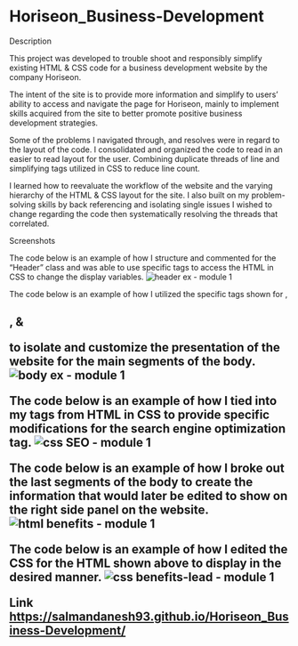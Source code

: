 # Horiseon_Business-Development

Description

This project was developed to trouble shoot and responsibly simplify existing HTML & CSS code for a business development website by the company Horiseon.

The intent of the site is to provide more information and simplify to users’ ability to access and navigate the page for Horiseon, mainly to implement skills acquired from the site to better promote positive business development strategies. 

Some of the problems I navigated through, and resolves were in regard to the layout of the code. I consolidated and organized the code to read in an easier to read layout for the user. Combining duplicate threads of line and simplifying tags utilized in CSS to reduce line count.

I learned how to reevaluate the workflow of the website and the varying hierarchy of the HTML & CSS layout for the site. I also built on my problem-solving skills by back referencing and isolating single issues I wished to change regarding the code then systematically resolving the threads that correlated. 


Screenshots

The code below is an example of how I structure and commented for the “Header” class and was able to use specific tags to access the HTML in CSS to change the display variables.
![header ex - module 1](https://user-images.githubusercontent.com/107973681/178354372-0d9389da-837f-47a3-aec3-7be4919a87c6.png)

The code below is an example of how I utilized the specific tags shown for <img>, <h2> , & <p> to isolate and customize the presentation of the website for the main segments of the body.
![body ex - module 1](https://user-images.githubusercontent.com/107973681/178354416-29ad577f-5390-4bf2-9044-f95f44b445e1.png)

The code below is an example of how I tied into my tags from HTML in CSS to provide specific modifications for the search engine optimization tag.
![css SEO - module 1](https://user-images.githubusercontent.com/107973681/178354688-e8d845b8-e21c-4a14-bf37-16187819f847.png)
 
The code below is an example of how I broke out the last segments of the body to create the information that would later be edited to show on the right side panel on the website.
![html benefits - module 1](https://user-images.githubusercontent.com/107973681/178354598-9fdf869a-9ba0-4320-acd0-92f9b6421a1c.png)

The code below is an example of how I edited the CSS for the HTML shown above to display in the desired manner.
![css benefits-lead - module 1](https://user-images.githubusercontent.com/107973681/178354525-20c193b8-5c2b-442d-8642-b8ce018cb67a.png)


Link
https://salmandanesh93.github.io/Horiseon_Business-Development/
